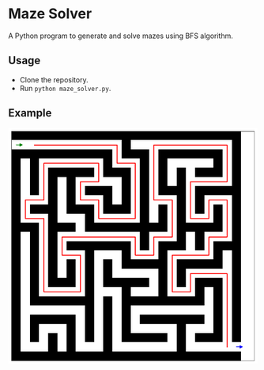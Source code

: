 # Maze Solver
A Python program to generate and solve mazes using BFS algorithm.

## Usage
- Clone the repository.
- Run `python maze_solver.py`.

## Example
![Example Maze](example_maze.png)

